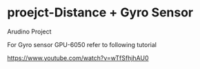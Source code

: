# proejct-Distance + Gyro Sensor
Arudino Project 






For Gyro sensor  GPU-6050  refer to following tutorial


https://www.youtube.com/watch?v=wTfSfhjhAU0
